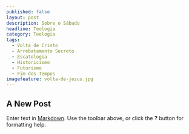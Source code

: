 ```yaml
---
published: false
layout: post
description: Sobre o Sábado
headline: Teologia
category: Teologia
tags:
  - Volta de Cristo
  - Arrebatamento Secreto
  - Escatologia
  - Historicismo
  - Futurismo
  - Fim dos Tempos
imagefeature: volta-de-jesus.jpg
---
```

## A New Post

Enter text in [Markdown](http://daringfireball.net/projects/markdown/). Use the toolbar above, or click the **?** button for formatting help.
